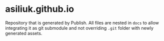 # asiliuk.github.io
Repository that is generated by Publish.
All files are nested in `docs` to allow integrating it as git submodule
and not overriding `.git` folder with newly generated assets.